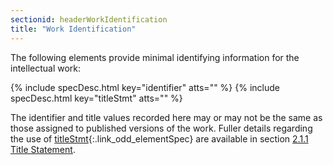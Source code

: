 ```yaml
---
sectionid: headerWorkIdentification
title: "Work Identification"
---
```




The following elements provide minimal identifying information for the intellectual
work:



{% include specDesc.html key="identifier" atts="" %}
{% include specDesc.html key="titleStmt" atts="" %}



The identifier and title values recorded here may or may not be the same as those
assigned
to published versions of the work. Fuller details regarding the use of [titleStmt](/v3/elements/titleStmt.html){:.link_odd_elementSpec} are available in section <a class="link_ptr" title="Title Statement" href="/v3/guidelines/header.html#headerTitleStatement">2.1.1 Title Statement</a>.

